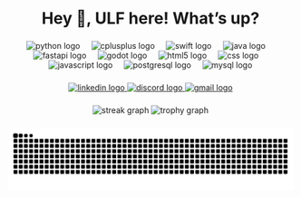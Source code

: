 <h1 align="center">Hey 👋, ULF here! What’s up?</h1>

###

<div align="center">
  <img src="https://skillicons.dev/icons?i=py" height="60" alt="python logo"  />
  <img width="12" />
  <img src="https://cdn.jsdelivr.net/gh/devicons/devicon/icons/cplusplus/cplusplus-original.svg" height="60" alt="cplusplus logo"  />
  <img width="12" />
  <img src="https://cdn.jsdelivr.net/gh/devicons/devicon/icons/swift/swift-original.svg" height="60" alt="swift logo"  />
  <img width="12" />
  <img src="https://cdn.jsdelivr.net/gh/devicons/devicon/icons/java/java-original.svg" height="60" alt="java logo"  />
  <img width="12" />
  <img src="https://cdn.jsdelivr.net/gh/devicons/devicon/icons/fastapi/fastapi-original.svg" height="60" alt="fastapi logo"  />
  <img width="12" />
  <img src="https://cdn.jsdelivr.net/gh/devicons/devicon/icons/godot/godot-original.svg" height="60" alt="godot logo"  />
  <img width="12" />
  <img src="https://cdn.jsdelivr.net/gh/devicons/devicon/icons/html5/html5-original.svg" height="60" alt="html5 logo"  />
  <img width="12" />
  <img src="https://cdn.jsdelivr.net/gh/devicons/devicon/icons/css3/css3-original.svg" height="60" alt="css logo"  />
  <img width="12" />
  <img src="https://cdn.jsdelivr.net/gh/devicons/devicon/icons/javascript/javascript-original.svg" height="60" alt="javascript logo"  />
  <img width="12" />
  <img src="https://cdn.jsdelivr.net/gh/devicons/devicon/icons/postgresql/postgresql-original.svg" height="60" alt="postgresql logo"  />
  <img width="12" />
  <img src="https://cdn.jsdelivr.net/gh/devicons/devicon/icons/mysql/mysql-original.svg" height="60" alt="mysql logo"  />
</div>

###

<div align="center">
  <a href="https://www.linkedin.com/in/muhammad-abdullah-akram-b21560266" target="_blank">
    <img src="https://img.shields.io/static/v1?message=LinkedIn&logo=linkedin&label=&color=0077B5&logoColor=white&labelColor=&style=for-the-badge" height="25" alt="linkedin logo"  />
  </a>
  <a href="https://discordapp.com/users/_ulf_" target="_blank">
    <img src="https://img.shields.io/static/v1?message=Discord&logo=discord&label=&color=7289DA&logoColor=white&labelColor=&style=for-the-badge" height="25" alt="discord logo"  />
  </a>
  <a href="https://mail.google.com/mail/?view=cm&fs=1&to=abdullahakram106@gmail.com" target="_blank">
    <img src="https://img.shields.io/static/v1?message=Gmail&logo=gmail&label=&color=D14836&logoColor=white&labelColor=&style=for-the-badge" height="25" alt="gmail logo"  />
  </a>
</div>

###

<div align="center">
  <img src="https://streak-stats.demolab.com?user=U-LF&locale=en&mode=daily&theme=dracula&hide_border=false&border_radius=5&order=3streak-stats.demolab.com?user=U-LF&locale=en&mode=daily&theme=dracula&hide_border=false&border_radius=5&order=3v=1758484397streak-stats.demolab.com?user=U-LF&locale=en&mode=daily&theme=dracula&hide_border=false&border_radius=5&order=3streak-stats.demolab.com?user=U-LF&locale=en&mode=daily&theme=dracula&hide_border=false&border_radius=5&order=3v=1758484397v=1758485590" height="150" alt="streak graph"  />
  <img src="https://github-profile-trophy.vercel.app?username=U-LF&theme=dracula&column=-1&row=1&margin-w=8&margin-h=8&no-bg=false&no-frame=false&order=4github-profile-trophy.vercel.app?username=U-LF&theme=dracula&column=-1&row=1&margin-w=8&margin-h=8&no-bg=false&no-frame=false&order=4v=1758484397github-profile-trophy.vercel.app?username=U-LF&theme=dracula&column=-1&row=1&margin-w=8&margin-h=8&no-bg=false&no-frame=false&order=4github-profile-trophy.vercel.app?username=U-LF&theme=dracula&column=-1&row=1&margin-w=8&margin-h=8&no-bg=false&no-frame=false&order=4v=1758484397v=1758485590" height="150" alt="trophy graph"  />
</div>

###

<picture>
  <source media="(prefers-color-scheme: dark)" srcset="https://raw.githubusercontent.com/U-LF/U-LF/output/snake.svg">
  <source media="(prefers-color-scheme: light)" srcset="https://raw.githubusercontent.com/U-LF/U-LF/output/snake.svg">
  <img alt="snake animation" src="https://raw.githubusercontent.com/U-LF/U-LF/output/snake.svg">
</picture>

###
